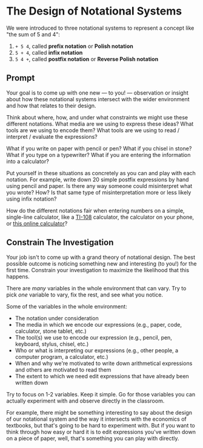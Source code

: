 # The Design of Notational Systems

We were introduced to three notational systems to represent a concept like "the sum of 5 and 4":

1. `+ 5 4`, called **prefix notation** or **Polish notation**
2. `5 + 4`, called **infix notation**
3. `5 4 +`, called **postfix notation** or **Reverse Polish notation**

## Prompt

Your goal is to come up with one new — to you! — observation or insight about how these notational systems intersect with the wider environment and how that relates to their design.

Think about where, how, and under what constraints we might use these different notations. What media are we using to express these ideas? What tools are we using to encode them? What tools are we using to read / interpret / evaluate the expressions?

What if you write on paper with pencil or pen? What if you chisel in stone? What if you type on a typewriter? What if you are entering the information into a calculator?

Put yourself in these situations as concretely as you can and play with each notation. For example, write down 20 simple postfix expressions by hand using pencil and paper. Is there any way someone could misinterpret what you wrote? How? Is that same type of misinterpretation more or less likely using infix notation?

How do the different notations fair when entering numbers on a simple, single-line calculator, like a [TI-108][wiki-ti-108] calculator, the calculator on your phone, or [this online calculator][url-simple-calculator]?

## Constrain The Investigation

Your job isn't to come up with a grand theory of notational design. The best possible outcome is noticing something new and interesting (to you!) for the first time. Constrain your investigation to maximize the likelihood that this happens.

There are *many* variables in the whole environment that can vary. Try to pick *one* variable to vary, fix the rest, and see what you notice.

Some of the variables in the whole environment:

- The notation under consideration
- The media in which we encode our expressions (e.g., paper, code, calculator, stone tablet, etc.)
- The tool(s) we use to encode our expression (e.g., pencil, pen, keyboard, stylus, chisel, etc.)
- Who or what is interpreting our expressions (e.g., other people, a computer program, a calculator, etc.)
- When and why we're motivated to write down arithmetical expressions and others are motivated to read them
- The extent to which we need edit expressions that have already been written down

Try to focus on 1-2 variables. Keep it simple. Go for those variables you can actually experiment with and observe directly in the classroom.

For example, there might be something interesting to say about the design of our notational system and the way it intersects with the economics of textbooks, but that's going to be hard to experiment with. But if you want to think through how easy or hard it is to edit expressions you've written down on a piece of paper, well, that's something you can play with directly.


[wiki-ti-108]: https://en.wikipedia.org/wiki/TI-108
[url-simple-calculator]: https://calculator-1.com/simple/
